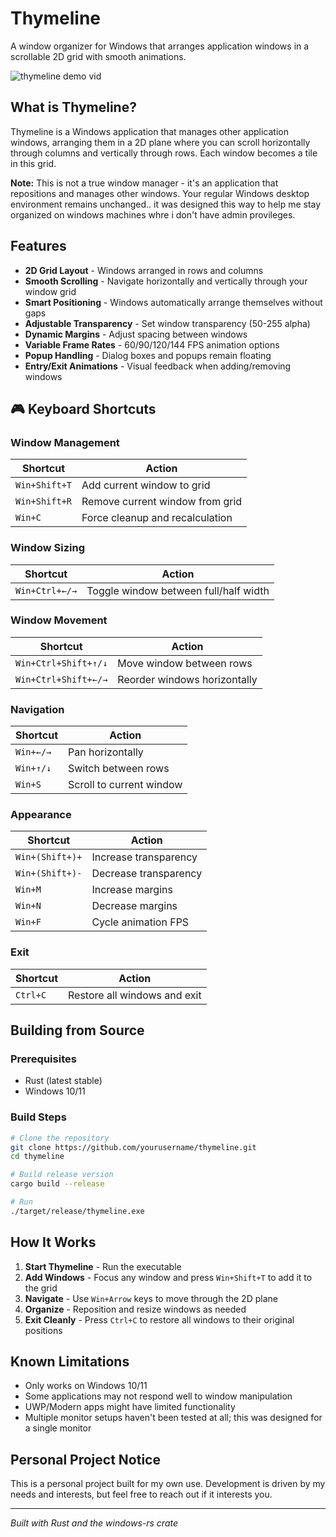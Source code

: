 # Thymeline

A window organizer for Windows that arranges application windows in a scrollable 2D grid with smooth animations.

![thymeline demo vid](https://github.com/user-attachments/assets/2cff35d6-beba-4fc5-92e3-7b95d1f1fd0b)

## What is Thymeline?

Thymeline is a Windows application that manages other application windows, arranging them in a 2D plane where you can scroll horizontally through columns and vertically through rows. Each window becomes a tile in this grid.

**Note:** This is not a true window manager - it's an application that repositions and manages other windows. Your regular Windows desktop environment remains unchanged.. it was designed this way to help me stay organized on windows machines whre i don't have admin provileges.

## Features

- **2D Grid Layout** - Windows arranged in rows and columns
- **Smooth Scrolling** - Navigate horizontally and vertically through your window grid
- **Smart Positioning** - Windows automatically arrange themselves without gaps
- **Adjustable Transparency** - Set window transparency (50-255 alpha)
- **Dynamic Margins** - Adjust spacing between windows
- **Variable Frame Rates** - 60/90/120/144 FPS animation options
- **Popup Handling** - Dialog boxes and popups remain floating
- **Entry/Exit Animations** - Visual feedback when adding/removing windows

## 🎮 Keyboard Shortcuts

### Window Management
| Shortcut | Action |
|----------|--------|
| `Win+Shift+T` | Add current window to grid |
| `Win+Shift+R` | Remove current window from grid |
| `Win+C` | Force cleanup and recalculation |

### Window Sizing
| Shortcut | Action |
|----------|--------|
| `Win+Ctrl+←/→` | Toggle window between full/half width |

### Window Movement
| Shortcut | Action |
|----------|--------|
| `Win+Ctrl+Shift+↑/↓` | Move window between rows |
| `Win+Ctrl+Shift+←/→` | Reorder windows horizontally |

### Navigation
| Shortcut | Action |
|----------|--------|
| `Win+←/→` | Pan horizontally |
| `Win+↑/↓` | Switch between rows |
| `Win+S` | Scroll to current window |

### Appearance
| Shortcut | Action |
|----------|--------|
| `Win+(Shift+)+` | Increase transparency |
| `Win+(Shift+)-` | Decrease transparency |
| `Win+M` | Increase margins |
| `Win+N` | Decrease margins |
| `Win+F` | Cycle animation FPS |

### Exit
| Shortcut | Action |
|----------|--------|
| `Ctrl+C` | Restore all windows and exit |

## Building from Source

### Prerequisites
- Rust (latest stable)
- Windows 10/11

### Build Steps
```bash
# Clone the repository
git clone https://github.com/yourusername/thymeline.git
cd thymeline

# Build release version
cargo build --release

# Run
./target/release/thymeline.exe
```

## How It Works

1. **Start Thymeline** - Run the executable
2. **Add Windows** - Focus any window and press `Win+Shift+T` to add it to the grid
3. **Navigate** - Use `Win+Arrow` keys to move through the 2D plane
4. **Organize** - Reposition and resize windows as needed
5. **Exit Cleanly** - Press `Ctrl+C` to restore all windows to their original positions

## Known Limitations

- Only works on Windows 10/11
- Some applications may not respond well to window manipulation
- UWP/Modern apps might have limited functionality
- Multiple monitor setups haven't been tested at all; this was designed for a single monitor

## Personal Project Notice

This is a personal project built for my own use. Development is driven by my needs and interests, but feel free to reach out if it interests you.

---

*Built with Rust and the windows-rs crate*
